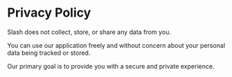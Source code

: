 # Privacy Policy

Slash does not collect, store, or share any data from you.

You can use our application freely and without concern about your personal data being tracked or stored.

Our primary goal is to provide you with a secure and private experience.
